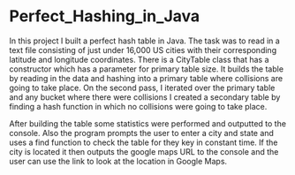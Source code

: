# Perfect_Hashing_in_Java

In this project I built a perfect hash table in Java. The task was to read in a text file consisting of just under 16,000 US cities with their corresponding latitude and longitude coordinates. There is a CityTable class that has a constructor which has a parameter for primary table size. It builds the table by reading in the data and hashing into a primary table where collisions are going to take place. On the second pass, I iterated over the primary table and any bucket where there were collisions I created a secondary table by finding a hash function in which no collisions were going to take place. 


After building the table some statistics were performed and outputted to the console. Also the program prompts the user to enter a city and state and uses a find function to check the table for they key in constant time. If the city is located it then outputs the google maps URL to the console and the user can use the link to look at the location in Google Maps.
